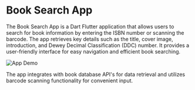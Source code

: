 Book Search App
===============

The Book Search App is a Dart Flutter application that allows users to search for book information by entering the ISBN number or scanning the barcode. The app retrieves key details such as the title, cover image, introduction, and Dewey Decimal Classification (DDC) number. It provides a user-friendly interface for easy navigation and efficient book searching.

![App Demo](https://github.com/rotenaple/IsbnSearch_Flutter/blob/main/app%20demo.png)

The app integrates with book database API's for data retrieval and utilizes barcode scanning functionality for convenient input.
